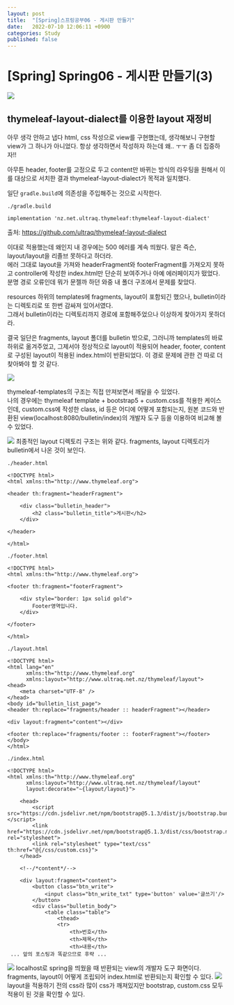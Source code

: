 ```yaml
---
layout: post
title:  "[Spring]스프링공부06 - 게시판 만들기"
date:   2022-07-10 12:06:11 +0900
categories: Study
published: false
---
```


# [Spring] Spring06 - 게시판 만들기(3)

<img src='/assets/img/docs/springlogo.svg' />  

## thymeleaf-layout-dialect를 이용한 layout 재정비

아무 생각 안하고 냅다 html, css 작성으로 view를 구현했는데, 생각해보니 구현할 view가 그 하나가 아니었다. 항상 생각하면서 작성하자 하는데 왜.. ㅜㅜ 좀 더 집중하자!!  

아무튼 header, footer를 고정으로 두고 content만 바뀌는 방식의 라우팅을 원해서 이를 대상으로 서치한 결과 thymeleaf-layout-dialect가 목적과 일치했다.  

일단 `gradle.build`에 의존성을 주입해주는 것으로 시작한다.

```
./gradle.build

implementation 'nz.net.ultraq.thymeleaf:thymeleaf-layout-dialect'
```

출처: https://github.com/ultraq/thymeleaf-layout-dialect


이대로 적용했는데 왜인지 내 경우에는 500 에러를 계속 띄웠다. 말은 즉슨, layout/layout을 리졸브 못하다고 하더라.  
에러 그대로 layout을 가져와 headerFragment와 footerFragment를 가져오지 못하고 controller에 작성한 index.html만 단순히 보여주거나 아예 에러페이지가 떴었다.  
분명 경로 오류인데 뭐가 문젤까 하던 와중 내 폴더 구조에서 문제를 찾았다.

resources 하위의 templates에 fragments, layout이 포함되긴 했으나, bulletin이라는 디렉토리로 또 한번 감싸져 있어서였다.  
그래서 bulletin이라는 디렉토리까지 경로에 포함해주었으나 이상하게 찾아가지 못하더라.  

결국 일단은 fragments, layout 폴더를 bulletin 밖으로, 그러니까 templates의 바로 하위로 옮겨주었고, 그제서야 정상적으로 layout이 적용되어 header, footer, content로 구성된 layout이 적용된 index.html이 반환되었다. 이 경로 문제에 관한 건 따로 더 찾아봐야 할 것 같다.  

<img src='/assets/img/docs/bulletin_layout.png' />  

thymeleaf-templates의 구조는 직접 만져보면서 깨달을 수 있었다.  
나의 경우에는 thymeleaf template + bootstrap5 + custom.css를 적용한 케이스인데, custom.css에 작성한 class, id 등은 어디에 어떻게 포함되는지, 원본 코드와 반환된 view(localhost:8080/bulletin/index)의 개발자 도구 등을 이용하여 비교해 볼 수 있었다. 

<img src='/assets/img/docs/bulletin_layout(1).png' />  
최종적인 layout 디렉토리 구조는 위와 같다. fragments, layout 디렉토리가 bulletin에서 나온 것이 보인다.  

```
./header.html  

<!DOCTYPE html>
<html xmlns:th="http://www.thymeleaf.org">

<header th:fragment="headerFragment">

    <div class="bulletin_header">
        <h2 class="bulletin_title">게시판</h2>
    </div>

</header>

</html>
```

```
./footer.html

<!DOCTYPE html>
<html xmlns:th="http://www.thymeleaf.org">

<footer th:fragment="footerFragment">

    <div style="border: 1px solid gold">
        Footer영역입니다.
    </div>

</footer>

</html>
```  

```
./layout.html  

<!DOCTYPE html>
<html lang="en"
      xmlns:th="http://www.thymeleaf.org"
      xmlns:layout="http://www.ultraq.net.nz/thymeleaf/layout">
<head>
    <meta charset="UTF-8" />
</head>
<body id="bulletin_list_page">
<header th:replace="fragments/header :: headerFragment"></header>

<div layout:fragment="content"></div>

<footer th:replace="fragments/footer :: footerFragment"></footer>
</body>
</html>
```  

```
./index.html  

<!DOCTYPE html>
<html xmlns:th="http://www.thymeleaf.org"
      xmlns:layout="http://www.ultraq.net.nz/thymeleaf/layout"
      layout:decorate="~{layout/layout}">

    <head>
        <script src="https://cdn.jsdelivr.net/npm/bootstrap@5.1.3/dist/js/bootstrap.bundle.min.js"></script>
        <link href="https://cdn.jsdelivr.net/npm/bootstrap@5.1.3/dist/css/bootstrap.min.css" rel="stylesheet">
        <link rel="stylesheet" type="text/css" th:href="@{/css/custom.css}">
    </head>

    <!--/*content*/-->

    <div layout:fragment="content">
        <button class="btn_write">
            <input class="btn_write_txt" type='button' value='글쓰기'/>
        </button>
        <div class="bulletin_body">
            <table class="table">
                <thead>
                <tr>
                    <th>번호</th>
                    <th>제목</th>
                    <th>내용</th>
 ... 앞의 포스팅과 똑같으므로 후략 ...
```
<img src='/assets/img/docs/bulletin_layout(2).png' />  
localhost로 spring을 띄웠을 때 반환되는 view의 개발자 도구 화면이다.  
fragments, layout이 어떻게 조립되어 index.html로 반환되는지 확인할 수 있다.  

<img src='/assets/img/docs/bulletin_layout(3).png' />  
layout을 적용하기 전의 css라 많이 css가 깨져있지만 bootstrap, custom.css 모두 적용이 된 것을 확인할 수 있다.  
